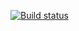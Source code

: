 [![Build status](https://ci.appveyor.com/api/projects/status/rrhl7fpbp4b1ibi8?svg=true)](https://ci.appveyor.com/project/alexkauf94/postmanecho)